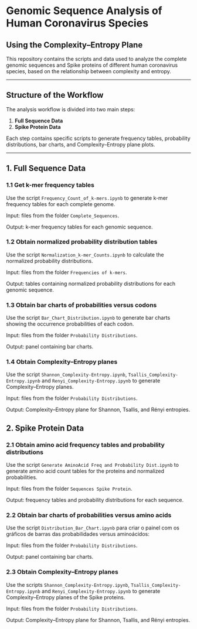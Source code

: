 # Genomic Sequence Analysis of Human Coronavirus Species
## Using the Complexity–Entropy Plane

This repository contains the scripts and data used to analyze the complete genomic sequences and Spike proteins of different human coronavirus species, based on the relationship between complexity and entropy.

---

## Structure of the Workflow

The analysis workflow is divided into two main steps:

1. **Full Sequence Data**
2. **Spike Protein Data**

Each step contains specific scripts to generate frequency tables, probability distributions, bar charts, and Complexity–Entropy plane plots.

---

## 1. Full Sequence Data

### 1.1 Get k-mer frequency tables

Use the script ```Frequency_Count_of_k-mers.ipynb``` to generate k-mer frequency tables for each complete genome.

Input: files from the folder ```Complete_Sequences```.

Output: k-mer frequency tables for each genomic sequence.


### 1.2 Obtain normalized probability distribution tables

Use the script ```Normalization_k-mer_Counts.ipynb``` to calculate the normalized probability distributions.

Input: files from the folder ```Frequencies of k-mers```.

Output: tables containing normalized probability distributions for each genomic sequence.



### 1.3 Obtain bar charts of probabilities versus codons

Use the script ```Bar_Chart_Distribution.ipynb``` to generate bar charts showing the occurrence probabilities of each codon.

Input: files from the folder ```Probability Distributions```.

Output: panel containing bar charts.


### 1.4 Obtain Complexity–Entropy planes

Use the script ```Shannon_Complexity-Entropy.ipynb```, ```Tsallis_Complexity-Entropy.ipynb``` and ```Renyi_Complexity-Entropy.ipynb``` to generate Complexity–Entropy planes.

Input: files from the folder ```Probability Distributions```.

Output: Complexity–Entropy plane for Shannon, Tsallis, and Rényi entropies.



## 2. Spike Protein Data

### 2.1 Obtain amino acid frequency tables and probability distributions

Use the script ```Generate AminoAcid Freq and Probability Dist.ipynb``` to generate amino acid count tables for the proteins and normalized probabilities.

Input: files from the folder ```Sequences Spike Protein```. 

Output: frequency tables and probability distributions for each sequence.


### 2.2 Obtain bar charts of probabilities versus amino acids

Use the script ```Distribution_Bar_Chart.ipynb``` para criar o painel com os gráficos de barras das probabilidades versus aminoácidos:

Input: files from the folder ```Probability Distributions```.

Output: panel containing bar charts.


### 2.3 Obtain Complexity–Entropy planes
Use the scripts ```Shannon_Complexity-Entropy.ipynb```, ```Tsallis_Complexity-Entropy.ipynb``` and ```Renyi_Complexity-Entropy.ipynb``` to generate Complexity–Entropy planes of the Spike proteins.

Input: files from the folder ```Probability Distributions```.

Output: Complexity–Entropy plane for Shannon, Tsallis, and Rényi entropies.
